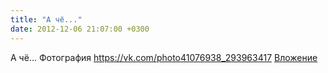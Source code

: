 ```yaml
---
title: "А чё..."
date: 2012-12-06 21:07:00 +0300
---
```


А чё...
Фотография
<a class="vk-attach" href="https://vk.com/photo41076938_293963417">https://vk.com/photo41076938_293963417</a>
<a class="vk-attach" href="https://vk.com/photo41076938_293963417">Вложение</a>
